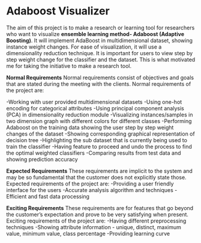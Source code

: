 # Adaboost Visualizer
The aim of this project is to make a research or learning tool for researchers who want to visualize **ensemble learning method- Adaboost (Adaptive Boosting)**. It will implement AdaBoost in  multidimensional dataset, showing instance weight changes. For ease of visualization, it will use a dimensionality reduction technique. It is important for users to view step by step weight change for the classifier and the dataset. This is what motivated me for taking the initiative to make a research tool.

**Normal Requirements**
Normal requirements consist of objectives and goals that are stated during the meeting with the clients. Normal requirements of the project are:

-Working with user provided multidimensional datasets
-Using one-hot encoding for categorical attributes
-Using principal component analysis (PCA) in dimensionality reduction module
-Visualizing instances/samples in two dimension graph with different colors for different classes
-Performing Adaboost on the training data showing the user step by step weight changes of the dataset
-Showing corresponding graphical representation of decision tree
-Highlighting the sub dataset that is currently being used to train the classifier
-Having feature to proceed and undo the process to find the optimal weighted classifiers
-Comparing results from test data and showing prediction accuracy

**Expected Requirements**
These requirements are implicit to the system and may be so fundamental that the customer does not explicitly state those. Expected requirements of the project are:
-Providing a user friendly interface for the users
-Accurate analysis algorithm and techniques
-Efficient and fast data processing

**Exciting Requirements**
These requirements are for features that go beyond the customer’s expectation and prove to be very satisfying when present. Exciting requirements of the project are:
-Having different preprocessing techniques
-Showing attribute information - unique, distinct, maximum value, minimum value, class percentage
-Providing learning curve
